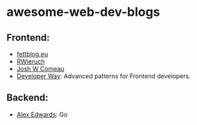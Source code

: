 # awesome-web-dev-blogs

## Frontend:
- [fettblog.eu](https://fettblog.eu/)
- [RWieruch](https://www.robinwieruch.de/blog/)
- [Josh W Comeau](https://www.joshwcomeau.com/)
- [Developer Way](https://www.developerway.com/): Advanced patterns for Frontend developers.

## Backend:
- [Alex Edwards](https://www.alexedwards.net/blog): Go
